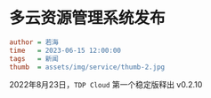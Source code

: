 # 多云资源管理系统发布

```ini
author = 若海
time   = 2023-06-15 12:00:00
tags   = 新闻
thumb  = assets/img/service/thumb-2.jpg
```

2022年8月23日，`TDP Cloud` 第一个稳定版释出 v0.2.10
